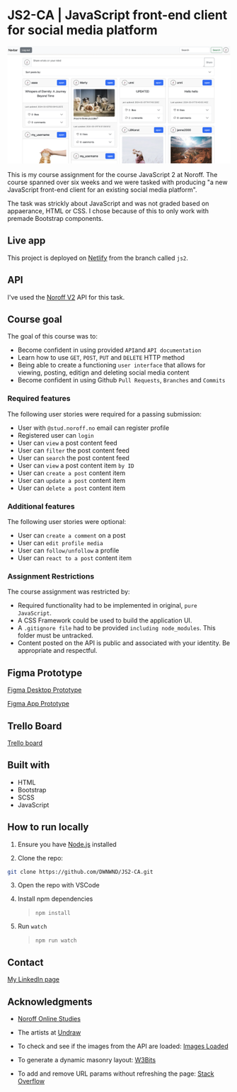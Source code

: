 # JS2-CA | JavaScript front-end client for social media platform

![img of the app running](https://github.com/DWNWND/JS2-CA/blob/js2/img/screenshot_app.png?raw=true)

This is my course assignment for the course JavaScript 2 at Noroff. The course spanned over six weeks and we were tasked with producing "a new JavaScript front-end client for an existing social media platform".

The task was strickly about JavaScript and was not graded based on appaerance, HTML or CSS. I chose because of this to only work with premade Bootstrap components.

## Live app

This project is deployed on [Netlify](https://js2-ca-dwnwnd.netlify.app/) from the branch called `js2`.

## API

I've used the [Noroff V2](https://v2.api.noroff.dev/docs/static/index.html) API for this task.

## Course goal

The goal of this course was to:

- Become confident in using provided `API`and `API documentation`
- Learn how to use `GET`, `POST`, `PUT` and `DELETE` HTTP method
- Being able to create a functioning `user interface` that allows for viewing, posting, editign and deleting social media content
- Become confident in using Github `Pull Requests`, `Branches` and `Commits`

### Required features

The following user stories were required for a passing submission:

- User with `@stud.noroff.no` email can register profile
- Registered user can `login`
- User can `view` a post content feed
- User can `filter` the post content feed
- User can `search` the post content feed
- User can `view` a post content item `by ID`
- User can `create a post` content item
- User can `update a post` content item
- User can `delete a post` content item

### Additional features

The following user stories were optional:

- User can `create a comment` on a post
- User can `edit profile media`
- User can `follow/unfollow` a profile
- User can `react to a post` content item

### Assignment Restrictions

The course assignment was restricted by:

- Required functionality had to be implemented in original, `pure JavaScript`.
- A CSS Framework could be used to build the application UI.
- A `.gitignore file` had to be provided `including node_modules`. This folder must be untracked.
- Content posted on the API is public and associated with your identity. Be appropriate and respectful.

## Figma Prototype

[Figma Desktop Prototype](https://www.figma.com/proto/HcphI8BSxqiHqXMZhjYEWm/js2-ca?page-id=1%3A168&node-id=11-1087&scaling=scale-down-width&mode=design&t=bxigyvFXaPKeUarX-1)

[Figma App Prototype](https://www.figma.com/proto/HcphI8BSxqiHqXMZhjYEWm/js2-ca?page-id=0%3A1&node-id=11-1964&mode=design&t=2G9dNYNhzqLsh7eM-1)

## Trello Board

[Trello board](https://trello.com/b/ZDcxc5Ne/javascript-2-ca)

## Built with

- HTML
- Bootstrap
- SCSS
- JavaScript

## How to run locally

1. Ensure you have [Node.js](https://nodejs.org/) installed

2. Clone the repo:

```bash
git clone https://github.com/DWNWND/JS2-CA.git
```

3. Open the repo with VSCode

4. Install npm dependencies

   > `npm install`

5. Run `watch`

   > `npm run watch`

## Contact

[My LinkedIn page](https://www.linkedin.com/in/thea-oland-b38175139/)

## Acknowledgments

- [Noroff Online Studies](https://www.noroff.no)
- The artists at [Undraw](https://undraw.co/)

- To check and see if the images from the API are loaded: [Images Loaded](https://imagesloaded.desandro.com/)
- To generate a dynamic masonry layout: [W3Bits](https://w3bits.com/css-grid-masonry/#google_vignette)
- To add and remove URL params without refreshing the page: [Stack Overflow](https://stackoverflow.com/questions/10970078/modifying-a-query-string-without-reloading-the-page)
